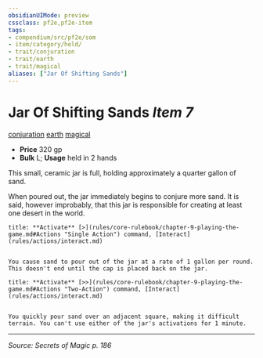 ```yaml
---
obsidianUIMode: preview
cssclass: pf2e,pf2e-item
tags:
- compendium/src/pf2e/som
- item/category/held/
- trait/conjuration
- trait/earth
- trait/magical
aliases: ["Jar Of Shifting Sands"]
---
```

# Jar Of Shifting Sands *Item 7*  
[conjuration](conjuration.md "Conjuration School Trait")  [earth](earth.md "Earth Energy & Element Trait")  [magical](magical.md "Magical Item Trait")  

- **Price** 320 gp
- **Bulk** L; **Usage** held in 2 hands

This small, ceramic jar is full, holding approximately a quarter gallon of sand.

When poured out, the jar immediately begins to conjure more sand. It is said, however improbably, that this jar is responsible for creating at least one desert in the world.

```ad-embed-ability
title: **Activate** [>](rules/core-rulebook/chapter-9-playing-the-game.md#Actions "Single Action") command, [Interact](rules/actions/interact.md)


You cause sand to pour out of the jar at a rate of 1 gallon per round. This doesn't end until the cap is placed back on the jar.
```

```ad-embed-ability
title: **Activate** [>>](rules/core-rulebook/chapter-9-playing-the-game.md#Actions "Two-Action") command, [Interact](rules/actions/interact.md)


You quickly pour sand over an adjacent square, making it difficult terrain. You can't use either of the jar's activations for 1 minute.
```


---
*Source: Secrets of Magic p. 186*